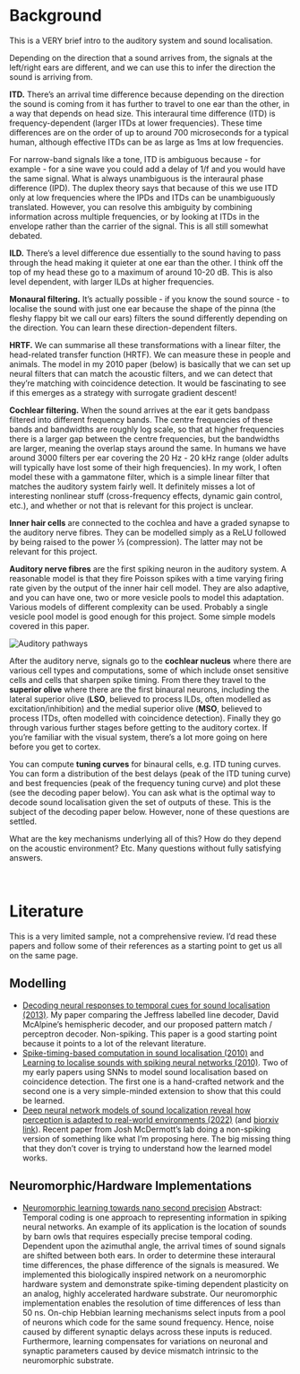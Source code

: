 
# Background

This is a VERY brief intro to the auditory system and sound localisation.

Depending on the direction that a sound arrives from, the signals at the left/right ears are different, and we can use this to infer the direction the sound is arriving from.

**ITD.** There’s an arrival time difference because depending on the direction the sound is coming from it has further to travel to one ear than the other, in a way that depends on head size. This interaural time difference (ITD) is frequency-dependent (larger ITDs at lower frequencies). These time differences are on the order of up to around 700 microseconds for a typical human, although effective ITDs can be as large as 1ms at low frequencies.

For narrow-band signals like a tone, ITD is ambiguous because - for example - for a sine wave you could add a delay of 1/f and you would have the same signal. What is always unambiguous is the interaural phase difference (IPD). The duplex theory says that because of this we use ITD only at low frequencies where the IPDs and ITDs can be unambiguously translated. However, you can resolve this ambiguity by combining information across multiple frequencies, or by looking at ITDs in the envelope rather than the carrier of the signal. This is all still somewhat debated.

**ILD.** There’s a level difference due essentially to the sound having to pass through the head making it quieter at one ear than the other. I think off the top of my head these go to a maximum of around 10-20 dB. This is also level dependent, with larger ILDs at higher frequencies.

**Monaural filtering.** It’s actually possible - if you know the sound source - to localise the sound with just one ear because the shape of the pinna (the fleshy flappy bit we call our ears) filters the sound differently depending on the direction. You can learn these direction-dependent filters.

**HRTF.** We can summarise all these transformations with a linear filter, the head-related transfer function (HRTF). We can measure these in people and animals. The model in my 2010 paper (below) is basically that we can set up neural filters that can match the acoustic filters, and we can detect that they’re matching with coincidence detection. It would be fascinating to see if this emerges as a strategy with surrogate gradient descent!

**Cochlear filtering.** When the sound arrives at the ear it gets bandpass filtered into different frequency bands. The centre frequencies of these bands and bandwidths are roughly log scale, so that at higher frequencies there is a larger gap between the centre frequencies, but the bandwidths are larger, meaning the overlap stays around the same. In humans we have around 3000 filters per ear covering the 20 Hz - 20 kHz range (older adults will typically have lost some of their high frequencies). In my work, I often model these with a gammatone filter, which is a simple linear filter that matches the auditory system fairly well. It definitely misses a lot of interesting nonlinear stuff (cross-frequency effects, dynamic gain control, etc.), and whether or not that is relevant for this project is unclear.

**Inner hair cells** are connected to the cochlea and have a graded synapse to the auditory nerve fibres. They can be modelled simply as a ReLU followed by being raised to the power ⅓ (compression). The latter may not be relevant for this project.

**Auditory nerve fibres** are the first spiking neuron in the auditory system. A reasonable model is that they fire Poisson spikes with a time varying firing rate given by the output of the inner hair cell model. They are also adaptive, and you can have one, two or more vesicle pools to model this adaptation. Various models of different complexity can be used. Probably a single vesicle pool model is good enough for this project. Some simple models covered in this paper.

![Auditory pathways](diagrams/auditory-pathways.png)

After the auditory nerve, signals go to the **cochlear nucleus** where there are various cell types and computations, some of which include onset sensitive cells and cells that sharpen spike timing. From there they travel to the **superior olive** where there are the first binaural neurons, including the lateral superior olive (**LSO**, believed to process ILDs, often modelled as excitation/inhibition) and the medial superior olive (**MSO**, believed to process ITDs, often modelled with coincidence detection). Finally they go through various further stages before getting to the auditory cortex. If you’re familiar with the visual system, there’s a lot more going on here before you get to cortex.

You can compute **tuning curves** for binaural cells, e.g. ITD tuning curves. You can form a distribution of the best delays (peak of the ITD tuning curve) and best frequencies (peak of the frequency tuning curve) and plot these (see the decoding paper below). You can ask what is the optimal way to decode sound localisation given the set of outputs of these. This is the subject of the decoding paper below. However, none of these questions are settled.

What are the key mechanisms underlying all of this? How do they depend on the acoustic environment? Etc. Many questions without fully satisfying answers.


<br>

# Literature

This is a very limited sample, not a comprehensive review. I’d read these papers and follow some of their references as a starting point to get us all on the same page.

## Modelling

* [Decoding neural responses to temporal cues for sound localisation (2013)](http://neural-reckoning.org/pub_decoding_soundloc.html). My paper comparing the Jeffress labelled line decoder, David McAlpine’s hemispheric decoder, and our proposed pattern match / perceptron decoder. Non-spiking. This paper is a good starting point because it points to a lot of the relevant literature.
* [Spike-timing-based computation in sound localisation (2010)](http://neural-reckoning.org/pub_spike_timing_sound_loc.html) and [Learning to localise sounds with spiking neural networks (2010)](http://neural-reckoning.org/pub_learning_localisation.html). Two of my early papers using SNNs to model sound localisation based on coincidence detection. The first one is a hand-crafted network and the second one is a very simple-minded extension to show that this could be learned.
* [Deep neural network models of sound localization reveal how perception is adapted to real-world environments (2022)](https://www.nature.com/articles/s41562-021-01244-z) (and [biorxiv link](https://www.biorxiv.org/content/10.1101/2020.07.21.214486v1)). Recent paper from Josh McDermott’s lab doing a non-spiking version of something like what I’m proposing here. The big missing thing that they don’t cover is trying to understand how the learned model works.

## Neuromorphic/Hardware Implementations

* [Neuromorphic learning towards nano second precision](https://doi.org/10.1109/IJCNN.2013.6706828) Abstract: Temporal coding is one approach to representing information in spiking neural networks. An example of its application is the location of sounds by barn owls that requires especially precise temporal coding. Dependent upon the azimuthal angle, the arrival times of sound signals are shifted between both ears. In order to determine these interaural time differences, the phase difference of the signals is measured. We implemented this biologically inspired network on a neuromorphic hardware system and demonstrate spike-timing dependent plasticity on an analog, highly accelerated hardware substrate. Our neuromorphic implementation enables the resolution of time differences of less than 50 ns. On-chip Hebbian learning mechanisms select inputs from a pool of neurons which code for the same sound frequency. Hence, noise caused by different synaptic delays across these inputs is reduced. Furthermore, learning compensates for variations on neuronal and synaptic parameters caused by device mismatch intrinsic to the neuromorphic substrate.
